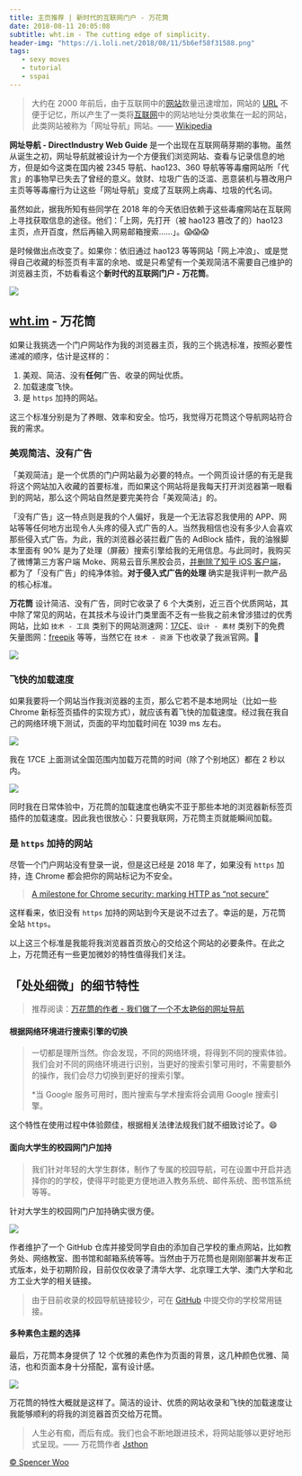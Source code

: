 ```yaml
---
title: 主页推荐 | 新时代的互联网门户 - 万花筒
date: 2018-08-11 20:05:08
subtitle: wht.im - The cutting edge of simplicity.
header-img: "https://i.loli.net/2018/08/11/5b6ef58f31588.png"
tags:
   - sexy moves
   - tutorial
   - sspai
---
```


> 大约在 2000 年前后，由于互联网中的[网站](https://zh.wikipedia.org/wiki/%E7%BD%91%E7%AB%99)数量迅速增加，网站的 [URL](https://zh.wikipedia.org/wiki/URL) 不便于记忆，所以产生了一类将[互联网](https://zh.wikipedia.org/wiki/%E4%BA%92%E8%81%94%E7%BD%91)中的网站地址分类收集在一起的网站，此类网站被称为「网址导航」网站。—— [Wikipedia](https://zh.wikipedia.org/wiki/%E7%BD%91%E5%9D%80%E5%AF%BC%E8%88%AA) 

**网址导航 - DirectIndustry Web Guide** 是一个出现在互联网萌芽期的事物。虽然从诞生之初，网址导航就被设计为一个方便我们浏览网站、查看与记录信息的地方，但是如今这类在国内被 2345 导航、hao123、360 导航等等毒瘤网站所「代言」的事物早已失去了曾经的意义。敛财、垃圾广告的泛滥、恶意装机与篡改用户主页等等毒瘤行为让这些「网址导航」变成了互联网上病毒、垃圾的代名词。

虽然如此，据我所知有些同学在 2018 年的今天依旧依赖于这些毒瘤网站在互联网上寻找获取信息的途径。他们：「上网，先打开（被 hao123 篡改了的）hao123 主页，点开百度，然后再输入网易邮箱搜索……」。😱😱😱

是时候做出点改变了。如果你：依旧通过 hao123 等等网站「网上冲浪」、或是觉得自己收藏的标签页有丰富的余地、或是只希望有一个美观简洁不需要自己维护的浏览器主页，不妨看看这个**新时代的互联网门户 - 万花筒**。

![](https://i.loli.net/2018/08/11/5b6ef0abedebe.png)

## [wht.im](https://wht.im/) - 万花筒

如果让我挑选一个门户网站作为我的浏览器主页，我的三个挑选标准，按照必要性递减的顺序，估计是这样的：

1. 美观、简洁、没有**任何**广告、收录的网址优质。
2. 加载速度飞快。
3. 是 `https` 加持的网站。

这三个标准分别是为了养眼、效率和安全。恰巧，我觉得万花筒这个导航网站符合我的需求。

### 美观简洁、没有广告

「美观简洁」是一个优质的门户网站最为必要的特点。一个网页设计感的有无是我将这个网站加入收藏的首要标准，而如果这个网站将是我每天打开浏览器第一眼看到的网站，那么这个网站自然是要完美符合「美观简洁」的。

「没有广告」这一特点则是我的个人偏好，我是一个无法容忍我使用的 APP、网站等等任何地方出现令人头疼的侵入式广告的人。当然我相信也没有多少人会喜欢那些侵入式广告。为此，我的浏览器必装拦截广告的 AdBlock 插件，我的油猴脚本里面有 90% 是为了处理（屏蔽）搜索引擎给我的无用信息。与此同时，我购买了微博第三方客户端 Moke、网易云音乐黑胶会员，[并删除了知乎 iOS 客户端](https://spencerwoo.com/2018/06/10/ByeZhihu/)，都为了「没有广告」的纯净体验。**对于侵入式广告的处理** 确实是我评判一款产品的核心标准。

**万花筒** 设计简洁、没有广告，同时它收录了 6 个大类别，近三百个优质网站，其中除了常见的网站，在其技术与设计门类里面不乏有一些我之前未曾涉猎过的优秀网站，比如 `技术 - 工具` 类别下的网站测速网：[17CE](https://www.17ce.com/)、`设计 - 素材` 类别下的免费矢量图网：[freepik](https://www.freepik.com/) 等等，当然它在 `技术 - 资源` 下也收录了我派官网。🤭

![](https://i.loli.net/2018/08/11/5b6efcc267f2a.png)

### 飞快的加载速度

如果我要将一个网站当作我浏览器的主页，那么它若不是本地网址（比如一些 Chrome 新标签页插件的实现方式），就应该有着飞快的加载速度。经过我在我自己的网络环境下测试，页面的平均加载时间在 1039 ms 左右。

![](https://i.loli.net/2018/08/11/5b6efee7048d9.png)

我在 17CE 上面测试全国范围内加载万花筒的时间（除了个别地区）都在 2 秒以内。

![](https://i.loli.net/2018/08/11/5b6efff4a76a3.png)

同时我在日常体验中，万花筒的加载速度也确实不亚于那些本地的浏览器新标签页插件的加载速度。因此我也很放心：只要我联网，万花筒主页就能瞬间加载。

### 是 `https` 加持的网站

尽管一个门户网站没有登录一说，但是这已经是 2018 年了，如果没有 `https` 加持，连 Chrome 都会把你的网站标记为不安全。

> [A milestone for Chrome security: marking HTTP as “not secure”](https://www.blog.google/products/chrome/milestone-chrome-security-marking-http-not-secure/)

这样看来，依旧没有 `https` 加持的网站到今天是说不过去了。幸运的是，万花筒全站 `https`。

以上这三个标准是我能将我浏览器首页放心的交给这个网站的必要条件。在此之上，万花筒还有一些更加微妙的特性值得我们关注。

## 「处处细微」的细节特性

> 推荐阅读：[万花筒的作者 - 我们做了一个不太艳俗的网址导航](https://jsthon.com/wht-nav-site/)

#### 根据网络环境进行搜索引擎的切换

> 一切都是理所当然。你会发现，不同的网络环境，将得到不同的搜索体验。我们会对不同的网络环境进行识别，当更好的搜索引擎可用时，不需要额外的操作，我们会尽力切换到更好的搜索引擎。
>
> *当 Google 服务可用时，图片搜索与学术搜索将会调用 Google 搜索引擎。

这个特性在使用过程中体验颇佳，根据相关法律法规我们就不细致讨论了。😄

#### 面向大学生的校园网门户加持

> 我们针对年轻的大学生群体，制作了专属的校园导航，可在设置中开启并选择你的的学校，使得平时能更方便地进入教务系统、邮件系统、图书馆系统等等。

针对大学生的校园网门户加持确实很方便。

![](https://i.loli.net/2018/08/11/5b6f077101a29.jpg)

作者维护了一个 GitHub 仓库并接受同学自由的添加自己学校的重点网站，比如教务处、网络教室、图书馆和邮箱系统等等。当然由于万花筒也是刚刚部署并发布正式版本，处于初期阶段，目前仅仅收录了清华大学、北京理工大学、澳门大学和北方工业大学的相关链接。

> 由于目前收录的校园导航链接较少，可在 [GitHub](https://github.com/wht-im) 中提交你的学校常用链接。 

#### 多种素色主题的选择

最后，万花筒本身提供了 12 个优雅的素色作为页面的背景，这几种颜色优雅、简洁，也和页面本身十分搭配，富有设计感。

![](https://i.loli.net/2018/08/12/5b6f0ad984c0c.png)

万花筒的特性大概就是这样了。简洁的设计、优质的网站收录和飞快的加载速度让我能够顺利的将我的浏览器首页交给万花筒。

> 人生必有痴，而后有成。我们也会不断地跟进技术，将网站能够以更好地形式呈现。—— 万花筒作者 [Jsthon](https://jsthon.com/)

[© Spencer Woo](https://spencerwoo.com)


